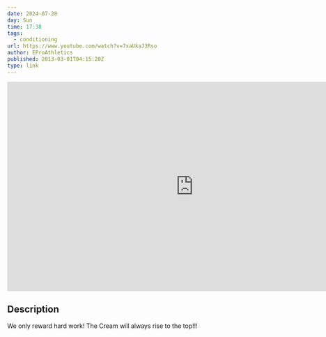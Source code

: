 ```yaml
---
date: 2024-07-28
day: Sun
time: 17:38
tags:
  - conditioning
url: https://www.youtube.com/watch?v=7xaUkaJ3Rso
author: EProAthletics
published: 2013-03-01T04:15:20Z
type: link
---
```


<iframe width="854" height="480" src="https://www.youtube.com/embed/7xaUkaJ3Rso" frameborder="0" allowfullscreen></iframe>

## Description
We only reward hard work! The Cream will always rise to the top!!!
